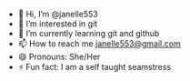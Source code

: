 - 👋 Hi, I’m @janelle553
- 👀 I’m interested in git
- 🌱 I’m currently learning git and github
- 📫 How to reach me janelle553@gmail.com
- 😄 Pronouns: She/Her
- ⚡ Fun fact: I am a self taught seamstress

<!---
janelle553/janelle553 is a ✨ special ✨ repository because its `README.md` (this file) appears on your GitHub profile.
You can click the Preview link to take a look at your changes.
--->
